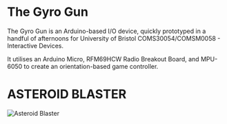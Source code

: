 ﻿# The Gyro Gun

The Gyro Gun is an Arduino-based I/O device, quickly prototyped in a handful of afternoons for  University of Bristol
COMS30054/COMSM0058 - Interactive Devices.

It utilises an Arduino Micro, RFM69HCW Radio Breakout Board, and MPU-6050 to create an orientation-based game controller.


# ASTEROID BLASTER


![Asteroid Blaster](https://i.imgur.com/IOwuqYb)


